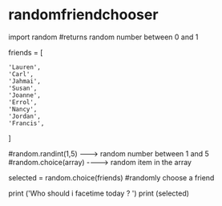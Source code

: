 # randomfriendchooser

import random #returns random number between 0 and 1 


friends = [

	'Lauren',
	'Carl',
	'Jahmai',
	'Susan',
	'Joanne',
	'Errol',
	'Nancy',
	'Jordan',
	'Francis',
]





#random.randint(1,5) ---> random number between 1 and 5
#random.choice(array) ----> random item in the array 

selected = random.choice(friends) #randomly choose a friend 

print ('Who should i facetime today ? ')
print (selected)
 

 
